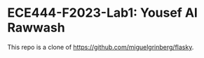# ECE444-F2023-Lab1: Yousef Al Rawwash

This repo is a clone of https://github.com/miguelgrinberg/flasky.
